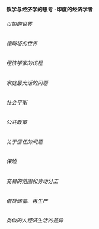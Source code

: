 #### 数学与经济学的思考 -印度的经济学者

###### 贝姬的世界





###### 德斯塔的世界





###### 经济学家的议程







###### 家庭最大话的问题







###### 社会平衡







###### 公共政策



###### 关于信任的问题







###### 保险







###### 交易的范围和劳动分工







###### 借贷储蓄、再生产





###### 类似的人经济生活的差异